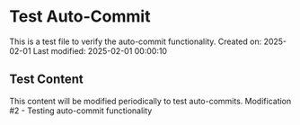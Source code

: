 # Test Auto-Commit

This is a test file to verify the auto-commit functionality.
Created on: 2025-02-01
Last modified: 2025-02-01 00:00:10

## Test Content
This content will be modified periodically to test auto-commits.
Modification #2 - Testing auto-commit functionality